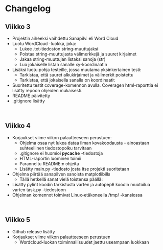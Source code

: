 # Changelog

## Viikko 3
* Projektin aiheeksi vaihdettu Sanapilvi eli Word Cloud
* Luotu WordCloud -luokka, joka:
  * Lukee .txt-tiedoston string-muuttujaksi
  * Poistaa string-muuttujasta välimerkkejä ja suuret kirjaimet
  * Jakaa string-muuttujan listaksi sanoja (str)
  * Luo jokaiselle listan sanalle xy-koordinaatin
* Lisäksi luotu pohja testeille, jossa muutama yksinkertainen testi:
  * Tarkistaa, että suuret alkukirjaimet ja välimerkit poistettu
  * Tarkistaa, että jokaisella sanalla on koordinaatit
* Suoritettu testit coverage-komennon avulla. Coveragen html-raporttia ei lisätty repoon ohjeiden mukaisesti.
* README päivitetty
* .gitignore lisätty
<br />

## Viikko 4
* Korjaukset viime viikon palautteeseen perustuen:
  * Ohjelma osaa nyt lukea dataa ilman kovakoodausta - ainoastaan suhteellinen tiedostopolku tarvitaan
  * .gitignore ei huomioi __pycache__ -tiedostoja
  * HTML-raportin luominen toimii
  * Paranneltu README:n ohjeita
  * Lisätty main.py -tiedosto josta itse projekti suoritetaan
* Ohjelma piirtää sanapilven sanoista matplotlibilla
  * Tällä hetkellä sanat vielä toistensa päällä:
* Lisätty pylint koodin tarkistusta varten ja autopep8 koodin muotoilua varten task.py -tiedostoon
* Ohjelman komennot toimivat Linux-etäkoneella /tmp/ -kansiossa
<br />

## Viikko 5
* Github release lisätty
* Korjaukset viime viikon palautteeseen perustuen
  * Wordcloud-luokan toiminnallisuudet jaettu useampaan luokkaan
